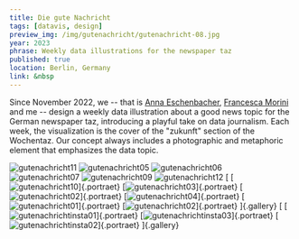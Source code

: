 ```yaml
---
title: Die gute Nachricht
tags: [datavis, design]
preview_img: /img/gutenachricht/gutenachricht-08.jpg
year: 2023
phrase: Weekly data illustrations for the newspaper taz
published: true
location: Berlin, Germany
link: &nbsp
---
```


Since November 2022, we -- that is [Anna Eschenbacher](https://annaeschenbacher.com), [Francesca Morini](https://www.morini.design) and me -- design a weekly data illustration about a good news topic for the German newspaper taz, introducing a playful take on data journalism. Each week, the visualization is the cover of the "zukunft" section of the Wochentaz. Our concept always includes a photographic and metaphoric element that emphasizes the data topic.

![gutenachricht11](/img/gutenachricht/gutenachricht-11.jpg)
![gutenachricht05](/img/gutenachricht/gutenachricht-05.jpg)
![gutenachricht06](/img/gutenachricht/gutenachricht-06.jpg)
![gutenachricht07](/img/gutenachricht/gutenachricht-07.jpg)
![gutenachricht09](/img/gutenachricht/gutenachricht-09.jpg)
![gutenachricht12](/img/gutenachricht/gutenachricht-12.jpg)
[
[![gutenachricht10](/img/gutenachricht/gutenachricht-10.jpg)]{.portraet}
[![gutenachricht03](/img/gutenachricht/gutenachricht-03.jpg)]{.portraet}
[![gutenachricht02](/img/gutenachricht/gutenachricht-14.jpg)]{.portraet}
[![gutenachricht04](/img/gutenachricht/gutenachricht-04.jpg)]{.portraet}
[![gutenachricht01](/img/gutenachricht/gutenachricht-01.jpg)]{.portraet}
[![gutenachricht02](/img/gutenachricht/gutenachricht-02.jpg)]{.portraet}
]{.gallery}
[
[![gutenachrichtinsta01](/img/gutenachricht/insta_gutenachricht-01.jpg)]{.portraet}
[![gutenachrichtinsta03](/img/gutenachricht/insta_gutenachricht-03.jpg)]{.portraet}
[![gutenachrichtinsta02](/img/gutenachricht/insta_gutenachricht-02.jpg)]{.portraet}
]{.gallery}
